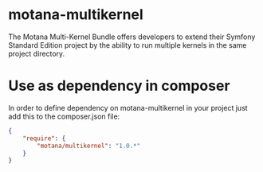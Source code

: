 # motana-multikernel

The Motana Multi-Kernel Bundle offers developers to extend their Symfony Standard Edition
project by the ability to run multiple kernels in the same project directory.

# Use as dependency in composer

In order to define dependency on motana-multikernel in your project just add this to the composer.json file:

```json
{
	"require": {
		"motana/multikernel": "1.0.*"
	}
}
```
